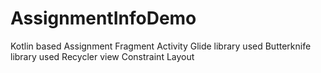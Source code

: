 # AssignmentInfoDemo
Kotlin based Assignment
Fragment
Activity
Glide library used
Butterknife library used
Recycler view
Constraint Layout
